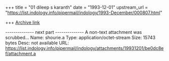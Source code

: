 +++
title = "01 dileep s karanth"
date = "1993-12-01"
upstream_url = "https://list.indology.info/pipermail/indology/1993-December/000807.html"

+++
[Archive link](https://list.indology.info/pipermail/indology/1993-December/000807.html)


-------------- next part --------------
A non-text attachment was scrubbed...
Name: shourie.a
Type: application/octet-stream
Size: 15743 bytes
Desc: not available
URL: <https://list.indology.info/pipermail/indology/attachments/19931201/be0dc8ef/attachment.a>
